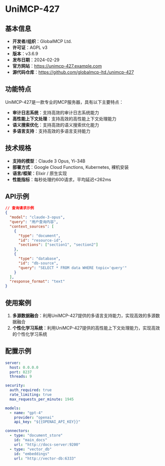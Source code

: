 # UniMCP-427

## 基本信息

- **开发者/组织**：GlobalMCP Ltd.
- **许可证**：AGPL v3
- **版本**：v3.6.9
- **发布日期**：2024-02-29
- **官方网站**：https://unimcp-427.example.com
- **源代码仓库**：https://github.com/globalmcp-ltd./unimcp-427

## 功能特点

UniMCP-427是一款专业的MCP服务器，具有以下主要特点：

- **审计日志系统**：支持高效的审计日志系统能力
- **高性能上下文处理**：支持高效的高性能上下文处理能力
- **语义搜索优化**：支持高效的语义搜索优化能力
- **多语言支持**：支持高效的多语言支持能力


## 技术规格

- **支持的模型**：Claude 3 Opus, Yi-34B
- **部署方式**：Google Cloud Functions, Kubernetes, 裸机安装
- **语言/框架**：Elixir / 原生实现
- **性能指标**：每秒处理约600请求，平均延迟<262ms

## API示例

```json
// 查询请求示例
{
  "model": "claude-3-opus",
  "query": "用户查询内容",
  "context_sources": [
    {
      "type": "document",
      "id": "resource-id",
      "sections": ["section1", "section2"]
    },
    {
      "type": "database",
      "id": "db-source",
      "query": "SELECT * FROM data WHERE topic='query'"
    }
  ],
  "response_format": "text"
}
```

## 使用案例

1. **多源数据融合**：利用UniMCP-427提供的多语言支持能力，实现高效的多源数据融合
2. **个性化学习系统**：利用UniMCP-427提供的高性能上下文处理能力，实现高效的个性化学习系统


## 配置示例

```yaml
server:
  host: 0.0.0.0
  port: 8237
  threads: 9

security:
  auth_required: true
  rate_limiting: true
  max_requests_per_minute: 1945

models:
  - name: "gpt-4"
    provider: "openai"
    api_key: "${{OPENAI_API_KEY}}"

connectors:
  - type: "document_store"
    id: "main_docs"
    url: "http://docs-server:9200"
  - type: "vector_db"
    id: "embeddings"
    url: "http://vector-db:6333"
```
